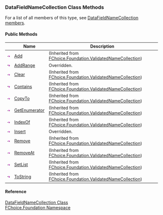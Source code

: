 ﻿### DataFieldNameCollection Class Methods

For a list of all members of this type, see [DataFieldNameCollection members](fcSDK~FChoice.Foundation.DataFieldNameCollection_members.md).

#### Public Methods

|   | Name | Description |
| --- | --- | --- |
| ![Public Method](dotnetimages/publicMethod.png) | [Add](fcSDK~FChoice.Foundation.ValidatedNameCollection~Add.md) | (Inherited from [FChoice.Foundation.ValidatedNameCollection](fcSDK~FChoice.Foundation.ValidatedNameCollection.md)) |
| ![Public Method](dotnetimages/publicMethod.png) | [AddRange](fcSDK~FChoice.Foundation.DataFieldNameCollection~AddRange.md) | Overridden.    |
| ![Public Method](dotnetimages/publicMethod.png) | [Clear](fcSDK~FChoice.Foundation.ValidatedNameCollection~Clear.md) | (Inherited from [FChoice.Foundation.ValidatedNameCollection](fcSDK~FChoice.Foundation.ValidatedNameCollection.md)) |
| ![Public Method](dotnetimages/publicMethod.png) | [Contains](fcSDK~FChoice.Foundation.ValidatedNameCollection~Contains.md) | (Inherited from [FChoice.Foundation.ValidatedNameCollection](fcSDK~FChoice.Foundation.ValidatedNameCollection.md)) |
| ![Public Method](dotnetimages/publicMethod.png) | [CopyTo](fcSDK~FChoice.Foundation.ValidatedNameCollection~CopyTo.md) | (Inherited from [FChoice.Foundation.ValidatedNameCollection](fcSDK~FChoice.Foundation.ValidatedNameCollection.md)) |
| ![Public Method](dotnetimages/publicMethod.png) | [GetEnumerator](fcSDK~FChoice.Foundation.ValidatedNameCollection~GetEnumerator.md) | (Inherited from [FChoice.Foundation.ValidatedNameCollection](fcSDK~FChoice.Foundation.ValidatedNameCollection.md)) |
| ![Public Method](dotnetimages/publicMethod.png) | [IndexOf](fcSDK~FChoice.Foundation.ValidatedNameCollection~IndexOf.md) | (Inherited from [FChoice.Foundation.ValidatedNameCollection](fcSDK~FChoice.Foundation.ValidatedNameCollection.md)) |
| ![Public Method](dotnetimages/publicMethod.png) | [Insert](fcSDK~FChoice.Foundation.DataFieldNameCollection~Insert.md) | Overridden.    |
| ![Public Method](dotnetimages/publicMethod.png) | [Remove](fcSDK~FChoice.Foundation.ValidatedNameCollection~Remove.md) | (Inherited from [FChoice.Foundation.ValidatedNameCollection](fcSDK~FChoice.Foundation.ValidatedNameCollection.md)) |
| ![Public Method](dotnetimages/publicMethod.png) | [RemoveAt](fcSDK~FChoice.Foundation.ValidatedNameCollection~RemoveAt.md) | (Inherited from [FChoice.Foundation.ValidatedNameCollection](fcSDK~FChoice.Foundation.ValidatedNameCollection.md)) |
| ![Public Method](dotnetimages/publicMethod.png) | [SetList](fcSDK~FChoice.Foundation.ValidatedNameCollection~SetList.md) | (Inherited from [FChoice.Foundation.ValidatedNameCollection](fcSDK~FChoice.Foundation.ValidatedNameCollection.md)) |
| ![Public Method](dotnetimages/publicMethod.png) | [ToString](fcSDK~FChoice.Foundation.ValidatedNameCollection~ToString.md) | (Inherited from [FChoice.Foundation.ValidatedNameCollection](fcSDK~FChoice.Foundation.ValidatedNameCollection.md)) |

#### Reference

[DataFieldNameCollection Class](fcSDK~FChoice.Foundation.DataFieldNameCollection.md)  
[FChoice.Foundation Namespace](fcSDK~FChoice.Foundation_namespace.md)